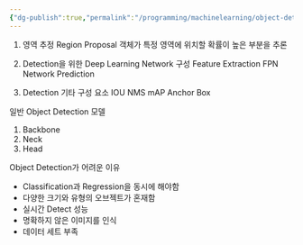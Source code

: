 ```yaml
---
{"dg-publish":true,"permalink":"/programming/machinelearning/object-detection-components/"}
---
```




1. 영역 추정
   Region Proposal
   객체가 특정 영역에 위치할 확률이 높은 부분을 추론
   
2. Detection을 위한 Deep Learning Network 구성
   Feature Extraction
   FPN
   Network Prediction

3. Detection 기타 구성 요소 
   IOU
   NMS
   mAP
   Anchor Box


일반 Object Detection 모델
1. Backbone
2. Neck
3. Head

Object Detection가 어려운 이유
- Classification과 Regression을 동시에 해야함 
- 다양한 크기와 유형의 오브젝트가 혼재함
- 실시간 Detect 성능
- 명확하지 않은 이미지를 인식
- 데이터 세트 부족
   